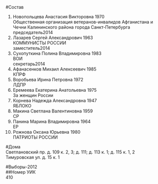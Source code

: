 #Состав  
1. Новопольцева Анастасия Викторовна 1970  
    Общественная организация ветеранов-инвалидов Афганистана и Чечни Калининского района города Санкт-Петербурга  
    председатель2014  
2. Лазарев Сергей Александрович 1963  
    КОММУНИСТЫ РОССИИ  
    заместитель2014  
3. Сухопуткина Полина Владимировна 1983  
    ВОИ  
    секретарь2014  
4. Афанасенков Михаил Алексеевич 1985  
    КПРФ  
5. Воробьева Ирина Петровна 1972  
    ЛДПР  
6. Еремеева Екатерина Анатольевна 1975  
    За женщин России  
7. Корнева Надежда Александровна 1947  
    ЯБЛОКО  
8. Макина Светлана Валентиновна 1959  
    СР  
9. Панина Марина Владимировна 1964  
    ЕР  
10. Рожнова Оксана Юрьевна 1980  
    ПАТРИОТЫ РОССИИ  
  
#Дома  
Светлановский пр. д. 109 к. 2, 3; д. 111; д. 113 к. 1; д. 115 к. 1, 2 Тимуровская ул. д. 15 к. 1  
  
#Выборы-2012  
##Номер УИК  
410  
